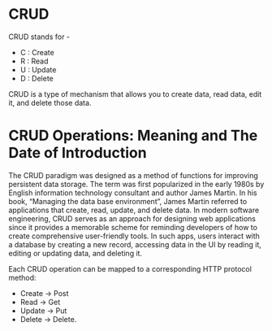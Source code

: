 # CRUD

CRUD stands for -
* C : Create
* R : Read
* U : Update
* D : Delete

CRUD is a type of mechanism that allows you to create data, read data, edit it, and delete those data.

# CRUD Operations: Meaning and The Date of Introduction
The CRUD paradigm was designed as a method of functions for improving persistent data storage. The term was first popularized in the early 1980s by English information technology consultant and author James Martin. In his book, “Managing the data base environment”, James Martin referred to applications that create, read, update, and delete data.
In modern software engineering, CRUD serves as an approach for designing web applications since it provides a memorable scheme for reminding developers of how to create comprehensive user-friendly tools. In such apps, users interact with a database by creating a new record, accessing data in the UI by reading it, editing or updating data, and deleting it.

Each CRUD operation can be mapped to a corresponding HTTP protocol method:  
* Create -> Post
* Read -> Get
* Update -> Put
* Delete -> Delete.
